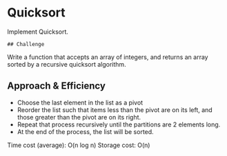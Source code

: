 # Quicksort
Implement Quicksort.


    ## Challenge
Write a function that accepts an array of integers, and returns an array sorted by a recursive quicksort algorithm.  

## Approach & Efficiency
- Choose the last element in the list as a pivot
- Reorder the list such that items less than the pivot are on its left, and those greater than the pivot are on its right.
- Repeat that process recursively until the partitions are 2 elements long.
- At the end of the process, the list will be sorted.


Time cost (average): O(n log n)
Storage cost: O(n)
